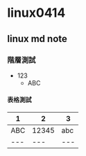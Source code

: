 # linux0414
## linux md note

### 階層測試
+ 123
  + ABC

#### 表格測試 

|1|2|3|
|---|---|---|
|ABC|12345|abc|
|---|---|---|
